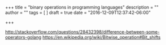+++
title = "binary operations in programming languages"
description = ""
author = ""
tags = [
]
draft = true
date = "2016-12-09T12:37:42-06:00"

+++

http://stackoverflow.com/questions/28432398/difference-between-some-operators-golang
https://en.wikipedia.org/wiki/Bitwise_operation#Bit_shifts
